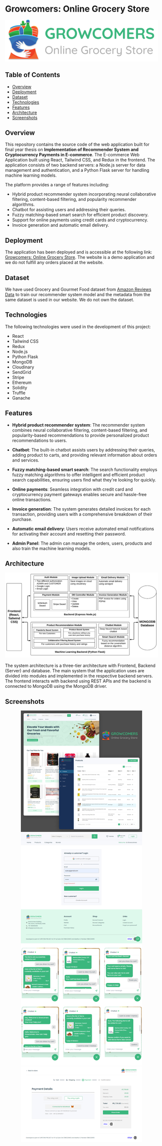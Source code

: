 # Growcomers: Online Grocery Store

![Project Logo](frontend/src/assets/logoBig.svg)

## Table of Contents

- [Overview](#overview)
- [Deployment](#deployment)
- [Dataset](#dataset)
- [Technologies](#technologies)
- [Features](#features)
- [Architecture](#architecture)
- [Screenshots](#screenshots)

## Overview

This repository contains the source code of the web application built for final year thesis on **Implementation of Recommender System and Cryptocurrency Payments in E-commerce**. The E-commerce Web Application built using React, Tailwind CSS, and Redux in the frontend. The application consists of two backend servers: a Node.js server for data management and authentication, and a Python Flask server for handling machine learning models.

The platform provides a range of features including:

- Hybrid product recommender system incorporating neural collaborative filtering, content-based filtering, and popularity recommender algorithms.
- Chatbot for assisting users and addressing their queries.
- Fuzzy matching-based smart search for efficient product discovery.
- Support for online payments using credit cards and cryptocurrency.
- Invoice generation and automatic email delivery.

## Deployment

The application has been deployed and is accessible at the following link: [Growcomers: Online Grocery Store](https://growcomers.netlify.app). The website is a demo application and we do not fulfill any orders placed at the website.

## Dataset

We have used Grocery and Gourmet Food dataset from [Amazon Reviews Data](https://nijianmo.github.io/amazon/index.html) to train our recommender system model and the metadata from the same dataset is used in our website. We do not own the dataset.

## Technologies

The following technologies were used in the development of this project:

- React
- Tailwind CSS
- Redux
- Node.js
- Python Flask
- MongoDB
- Cloudinary
- SendGrid
- Stripe
- Ethereum
- Solidity
- Truffle
- Ganache

## Features

- **Hybrid product recommender system**: The recommender system combines neural collaborative filtering, content-based filtering, and popularity-based recommendations to provide personalized product recommendations to users.

- **Chatbot**: The built-in chatbot assists users by addressing their queries, adding product to carts, and providing relevant information about orders and services.

- **Fuzzy matching-based smart search**: The search functionality employs fuzzy matching algorithms to offer intelligent and efficient product search capabilities, ensuring users find what they're looking for quickly.

- **Online payments**: Seamless integration with credit card and cryptocurrency payment gateways enables secure and hassle-free online transactions.

- **Invoice generation**: The system generates detailed invoices for each transaction, providing users with a comprehensive breakdown of their purchase.

- **Automatic email delivery**: Users receive automated email notifications for activating their account and resetting their password.

- **Admin Panel**: The admin can manage the orders, users, products and also train the machine learning models.

## Architecture

![System Architecture](readmeImages/architecture.png)

The system architecture is a three-tier architecture with Frontend, Backend (Server) and database. The main system that the application uses are divided into modules and implemented in the respective backend servers. The frontend interacts with backend using REST APIs and the backend is connected to MongoDB using the MongoDB driver.

## Screenshots

<div align="center">
  <img src="readmeImages/growcomers.png" alt="growcomers" width="400" />
  <img src="readmeImages/login.png" alt="login" width="400" />
</div>

<div align="center">
  <img src="readmeImages/chatbot.png" alt="chatbot" width="400" />
  <img src="readmeImages/checkout.png" alt="checkout" width="400" />
</div>
